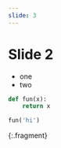 ```yaml
---
slide: 3
---
```


# Slide 2
+ one
+ two


~~~ python
def fun(x):
    return x
~~~


~~~ python
fun('hi')
~~~
{:.fragment}
